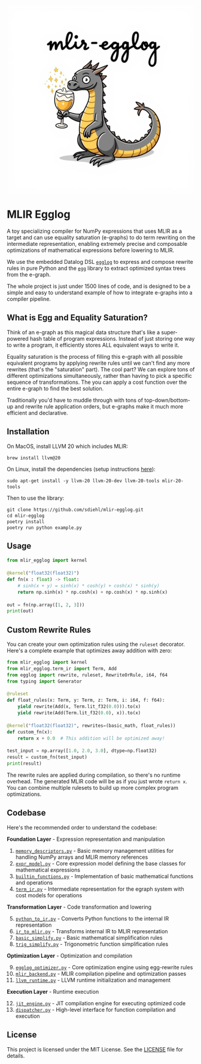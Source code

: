 <p align="center">
    <img src=".github/logo.jpeg" width="500px" alt="mlir-egglog">
</p>

# MLIR Egglog

A toy specializing compiler for NumPy expressions that uses MLIR as a target and can use equality saturation (e-graphs) to do term rewriting on the intermediate representation, enabling extremely precise and composable optimizations of mathematical expressions before lowering to MLIR.

We use the embedded Datalog DSL [`egglog`](https://github.com/egraphs-good/egglog) to express and compose rewrite rules in pure Python and the [`egg`](https://docs.rs/egg/latest/egg/) library to extract optimized syntax trees from the e-graph.

The whole project is just under 1500 lines of code, and is designed to be a simple and easy to understand example of how to integrate e-graphs into a compiler pipeline.

## What is Egg and Equality Saturation?

Think of an e-graph as this magical data structure that's like a super-powered hash table of program expressions. Instead of just storing one way to write a program, it efficiently stores ALL equivalent ways to write it.

Equality saturation is the process of filling this e-graph with all possible equivalent programs by applying rewrite rules until we can't find any more rewrites (that's the "saturation" part). The cool part? We can explore tons of different optimizations simultaneously, rather than having to pick a specific sequence of transformations. The you can apply a cost function over the entire e-graph to find the best solution. 

Traditionally you'd have to muddle through with tons of top-down/bottom-up and rewrite rule application orders, but e-graphs make it much more efficient and declarative.

## Installation

On MacOS, install LLVM 20 which includes MLIR:

```shell
brew install llvm@20
```

On Linux, install the dependencies (setup instructions [here](https://apt.llvm.org/)):

```shell
sudo apt-get install -y llvm-20 llvm-20-dev llvm-20-tools mlir-20-tools
```

Then to use the library:

```shell
git clone https://github.com/sdiehl/mlir-egglog.git
cd mlir-egglog
poetry install
poetry run python example.py
```

## Usage

```python
from mlir_egglog import kernel

@kernel("float32(float32)")
def fn(x : float) -> float:
    # sinh(x + y) = sinh(x) * cosh(y) + cosh(x) * sinh(y)
    return np.sinh(x) * np.cosh(x) + np.cosh(x) * np.sinh(x)

out = fn(np.array([1, 2, 3]))
print(out)
```

## Custom Rewrite Rules

You can create your own optimization rules using the `ruleset` decorator. Here's a complete example that optimizes away addition with zero:

```python
from mlir_egglog import kernel
from mlir_egglog.term_ir import Term, Add
from egglog import rewrite, ruleset, RewriteOrRule, i64, f64
from typing import Generator

@ruleset
def float_rules(x: Term, y: Term, z: Term, i: i64, f: f64):
    yield rewrite(Add(x, Term.lit_f32(0.0))).to(x)
    yield rewrite(Add(Term.lit_f32(0.0), x)).to(x)

@kernel("float32(float32)", rewrites=(basic_math, float_rules))
def custom_fn(x):
    return x + 0.0  # This addition will be optimized away!

test_input = np.array([1.0, 2.0, 3.0], dtype=np.float32)
result = custom_fn(test_input)
print(result)
```

The rewrite rules are applied during compilation, so there's no runtime overhead. The generated MLIR code will be as if you just wrote `return x`. You can combine multiple rulesets to build up more complex program optimizations.

## Codebase

Here's the recommended order to understand the codebase:

**Foundation Layer** - Expression representation and manipulation

1. [`memory_descriptors.py`](src/mlir_egglog/memory_descriptors.py) - Basic memory management utilities for handling NumPy arrays and MLIR memory references
2. [`expr_model.py`](src/mlir_egglog/expr_model.py) - Core expression model defining the base classes for mathematical expressions
3. [`builtin_functions.py`](src/mlir_egglog/builtin_functions.py) - Implementation of basic mathematical functions and operations
4. [`term_ir.py`](src/mlir_egglog/term_ir.py) - Intermediate representation for the egraph system with cost models for operations

**Transformation Layer** - Code transformation and lowering

5. [`python_to_ir.py`](src/mlir_egglog/python_to_ir.py) - Converts Python functions to the internal IR representation
6. [`ir_to_mlir.py`](src/mlir_egglog/ir_to_mlir.py) - Transforms internal IR to MLIR representation
7. [`basic_simplify.py`](src/mlir_egglog/basic_simplify.py) - Basic mathematical simplification rules
8. [`trig_simplify.py`](src/mlir_egglog/trig_simplify.py) - Trigonometric function simplification rules

**Optimization Layer** - Optimization and compilation

9. [`egglog_optimizer.py`](src/mlir_egglog/egglog_optimizer.py) - Core optimization engine using egg-rewrite rules
10. [`mlir_backend.py`](src/mlir_egglog/mlir_backend.py) - MLIR compilation pipeline and optimization passes
11. [`llvm_runtime.py`](src/mlir_egglog/llvm_runtime.py) - LLVM runtime initialization and management

**Execution Layer** - Runtime execution

12. [`jit_engine.py`](src/mlir_egglog/jit_engine.py) - JIT compilation engine for executing optimized code
13. [`dispatcher.py`](src/mlir_egglog/dispatcher.py) - High-level interface for function compilation and execution

## License

This project is licensed under the MIT License. See the [LICENSE](LICENSE) file for details.
